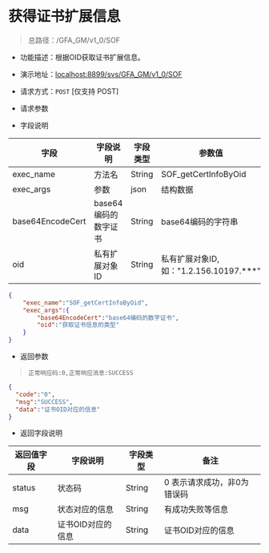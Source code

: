 # 获得证书扩展信息


> 总路径：/GFA_GM/v1_0/SOF

* 功能描述：根据OID获取证书扩展信息。
* 演示地址：[localhost:8899/svs/GFA_GM/v1_0/SOF](localhost:8899/svs/GFA_GM/v1_0/SOF)
* 请求方式：`POST` [仅支持 POST]

* 请求参数 

* 字段说明

|字段|字段说明|字段类型|参数值|
|---|---|---|---|
|exec_name|方法名|String|SOF_getCertInfoByOid|
|exec_args|参数|json|结构数据|
|base64EncodeCert|base64编码的数字证书|String|base64编码的字符串|
|oid|私有扩展对象ID|String|私有扩展对象ID,如："1.2.156.10197.***"|


``` json
{
    "exec_name":"SOF_getCertInfoByOid",
    "exec_args":{
        "base64EncodeCert":"base64编码的数字证书",
        "oid":"获取证书信息的类型"
    }
}
```

* 返回参数
>` 正常响应码:0,正常响应消息:SUCCESS `

``` json
{
  "code":"0",
  "msg":"SUCCESS",
  "data":"证书OID对应的信息"
}
```

* 返回字段说明

|返回值字段|字段说明|字段类型|备注|
|---|---|---|---|
|status|状态码|String|0 表示请求成功，非0为错误码|
|msg|状态对应的信息|String|有成功失败等信息|
|data|证书OID对应的信息|String|证书OID对应的信息|








